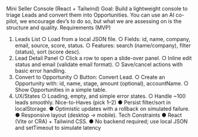 Mini Seller Console (React + Tailwind)
Goal: Build a lightweight console to triage Leads and convert them into Opportunities. You can use an
AI co-pilot, we encourage dev’s to do so, but what we are assessing on is the structure and quality.
Requirements (MVP)

1. Leads List
   ○ Load from a local JSON file.
   ○ Fields: id, name, company, email, source, score, status.
   ○ Features: search (name/company), filter (status), sort (score desc).
2. Lead Detail Panel
   ○ Click a row to open a slide-over panel.
   ○ Inline edit status and email (validate email format).
   ○ Save/cancel actions with basic error handling.
3. Convert to Opportunity
   ○ Button: Convert Lead.
   ○ Create an Opportunity with: id, name, stage, amount (optional), accountName.
   ○ Show Opportunities in a simple table.
4. UX/States
   ○ Loading, empty, and simple error states.
   ○ Handle ~100 leads smoothly.
   Nice-to-Haves (pick 1–2)
   ● Persist filter/sort in localStorage.
   ● Optimistic updates with a rollback on simulated failure.
   ● Responsive layout (desktop → mobile).
   Tech Constraints
   ● React (Vite or CRA) + Tailwind CSS.
   ● No backend required; use local JSON and setTimeout to simulate latency
